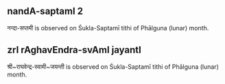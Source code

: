 ## nandA-saptamI 2

नन्दा-सप्तमी is observed on Śukla-Saptamī tithi of Phālguna (lunar) month.



## zrI rAghavEndra-svAmI jayantI

श्री~राघवेन्द्र-स्वामी~जयन्ती is observed on Śukla-Saptamī tithi of Phālguna (lunar) month.



